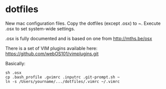 dotfiles
========

New mac configuration files.  Copy the dotfiles (except .osx) to ~.  Execute .osx to set system-wide settings.

.osx is fully documented and is based on one from http://mths.be/osx

There is a set of VIM plugins available here: https://github.com/webOS101/vimplugins.git

Basically:

    sh .osx
    cp .bash_profile .gvimrc .inputrc .git-prompt.sh ~
    ln -s /Users/yourname/.../dotfiles/.vimrc ~/.vimrc
